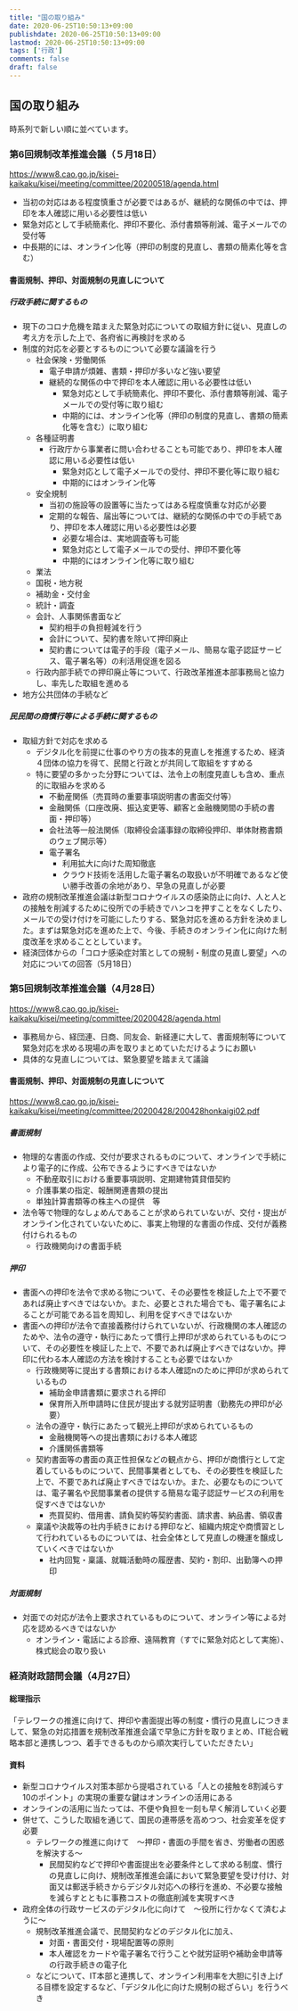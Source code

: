 ```yaml
---
title: "国の取り組み"
date: 2020-06-25T10:50:13+09:00
publishdate: 2020-06-25T10:50:13+09:00
lastmod: 2020-06-25T10:50:13+09:00
tags: ['行政']
comments: false
draft: false
---
```

## 国の取り組み
時系列で新しい順に並べています。
### 第6回規制改革推進会議（５月18日）
https://www8.cao.go.jp/kisei-kaikaku/kisei/meeting/committee/20200518/agenda.html
- 当初の対応はある程度慎重さが必要ではあるが、継続的な関係の中では、押印を本人確認に用いる必要性は低い
- 緊急対応として手続簡素化、押印不要化、添付書類等削減、電子メールでの受付等
- 中長期的には、オンライン化等（押印の制度的見直し、書類の簡素化等を含む）
#### 書面規制、押印、対面規制の見直しについて
##### 行政手続に関するもの
- 現下のコロナ危機を踏まえた緊急対応についての取組方針に従い、見直しの考え方を示した上で、各府省に再検討を求める
- 制度的対応を必要とするものについて必要な議論を行う
    - 社会保険・労働関係
        - 電子申請が煩雑、書類・押印が多いなど強い要望
        - 継続的な関係の中で押印を本人確認に用いる必要性は低い
            - 緊急対応として手続簡素化、押印不要化、添付書類等削減、電子メールでの受付等に取り組む
            - 中期的には、オンライン化等（押印の制度的見直し、書類の簡素化等を含む）に取り組む
    - 各種証明書
        - 行政庁から事業者に問い合わせることも可能であり、押印を本人確認に用いる必要性は低い
            - 緊急対応として電子メールでの受付、押印不要化等に取り組む
            - 中期的にはオンライン化等
    - 安全規制
        - 当初の施設等の設置等に当たってはある程度慎重な対応が必要
        - 定期的な報告、届出等については、継続的な関係の中での手続であり、押印を本人確認に用いる必要性は必要
            - 必要な場合は、実地調査等も可能
            - 緊急対応として電子メールでの受付、押印不要化等
            - 中期的にはオンライン化等に取り組む
    - 業法
    - 国税・地方税
    - 補助金・交付金
    - 統計・調査
    - 会計、人事関係書面など
        - 契約相手の負担軽減を行う
        - 会計について、契約書を除いて押印廃止
        - 契約書については電子的手段（電子メール、簡易な電子認証サービス、電子署名等）の利活用促進を図る
    - 行政内部手続での押印廃止等について、行政改革推進本部事務局と協力し、率先した取組を進める
- 地方公共団体の手続など
##### 民民間の商慣行等による手続に関するもの
- 取組方針で対応を求める
    - デジタル化を前提に仕事のやり方の抜本的見直しを推進するため、経済４団体の協力を得て、民間と行政とが共同して取組をすすめる
    - 特に要望の多かった分野については、法令上の制度見直しも含め、重点的に取組みを求める
        - 不動産関係（売買時の重要事項説明書の書面交付等）
        - 金融関係（口座改廃、振込変更等、顧客と金融機関間の手続の書面・押印等）
        - 会社法等一般法関係（取締役会議事録の取締役押印、単体財務書類のウェブ開示等）
        - 電子署名
            - 利用拡大に向けた周知徹底
            - クラウド技術を活用した電子署名の取扱いが不明確であるなど使い勝手改善の余地があり、早急の見直しが必要
- 政府の規制改革推進会議は新型コロナウイルスの感染防止に向け、人と人との接触を削減するために役所での手続きでハンコを押すことをなくしたり、メールでの受け付けを可能にしたりする、緊急対応を進める方針を決めました。まずは緊急対応を進めた上で、今後、手続きのオンライン化に向けた制度改革を求めることとしています。
- 経済団体からの「コロナ感染症対策としての規制・制度の見直し要望」への対応についての回答（5月18日）

### 第5回規制改革推進会議（4月28日）
https://www8.cao.go.jp/kisei-kaikaku/kisei/meeting/committee/20200428/agenda.html
- 事務局から、経団連、日商、同友会、新経連に大して、書面規制等について緊急対応を求める現場の声を取りまとめていただけるようにお願い
- 具体的な見直しについては、緊急要望を踏まえて議論
#### 書面規制、押印、対面規制の見直しについて
https://www8.cao.go.jp/kisei-kaikaku/kisei/meeting/committee/20200428/200428honkaigi02.pdf
##### 書面規制
- 物理的な書面の作成、交付が要求されるものについて、オンラインで手続により電子的に作成、公布できるようにすべきではないか
    - 不動産取引における重要事項説明、定期建物賃貸借契約
    - 介護事業の指定、報酬関連書類の提出
    - 単独計算書類等の株主への提供　等
- 法令等で物理的なしょめんであることが求められていないが、交付・提出がオンライン化されていないために、事実上物理的な書面の作成、交付が義務付けられるもの
    - 行政機関向けの書面手続
##### 押印
- 書面への押印を法令で求める物について、その必要性を検証した上で不要であれば廃止すべきではないか。また、必要とされた場合でも、電子署名によることが可能である旨を周知し、利用を促すべきではないか
- 書面への押印が法令で直接義務付けられていないが、行政機関の本人確認のためや、法令の遵守・執行にあたって慣行上押印が求められているものについて、その必要性を検証した上で、不要であれば廃止すべきではないか。押印に代わる本人確認の方法を検討することも必要ではないか
    - 行政機関等に提出する書類における本人確認nのために押印が求められているもの
        - 補助金申請書類に要求される押印
        - 保育所入所申請時に住民が提出する就労証明書（勤務先の押印が必要）
    - 法令の遵守・執行にあたって観光上押印が求められているもの
        - 金融機関等への提出書類における本人確認
        - 介護関係書類等
    - 契約書面等の書面の真正性担保などの観点から、押印が商慣行として定着しているものについて、民間事業者としても、その必要性を検証した上で、不要であれば廃止すべきではないか。また、必要なものについては、電子署名や民間事業者の提供する簡易な電子認証サービスの利用を促すべきではないか
        - 売買契約、借用書、請負契約等契約書面、請求書、納品書、領収書
    - 稟議や決裁等の社内手続きにおける押印など、組織内規定や商慣習として行われているものについては、社会全体として見直しの機運を醸成していくべきではないか
        - 社内回覧・稟議、就職活動時の履歴書、契約・割印、出勤簿への押印
##### 対面規制
- 対面での対応が法令上要求されているものについて、オンライン等による対応を認めるべきではないか
    - オンライン・電話による診療、遠隔教育（すでに緊急対応として実施）、株式総会の取り扱い


### 経済財政諮問会議（4月27日）
#### 総理指示
「テレワークの推進に向けて、押印や書面提出等の制度・慣行の見直しにつきまして、緊急の対応措置を規制改革推進会議で早急に方針を取りまとめ、IT総合戦略本部と連携しつつ、着手できるものから順次実行していただきたい」
#### 資料
- 新型コロナウイルス対策本部から提唱されている「人との接触を8割減らす10のポイント」の実現の重要な鍵はオンラインの活用にある
- オンラインの活用に当たっては、不便や負担を一刻も早く解消していく必要
- 併せて、こうした取組を通じて、国民の連帯感を高めつつ、社会変革を促す必要
    - テレワークの推進に向けて　〜押印・書面の手間を省き、労働者の困惑を解決する〜
        - 民間契約などで押印や書面提出を必要条件として求める制度、慣行の見直しに向け、規制改革推進会議において緊急要望を受け付け、対面又は郵送手続きからデジタル対応への移行を進め、不必要な接触を減らすとともに事務コストの徹底削減を実現すべき
- 政府全体の行政サービスのデジタル化に向けて　〜役所に行かなくて済むように〜
    - 規制改革推進会議で、民間契約などのデジタル化に加え、
        - 対面・書面交付・現場配置等の原則
        - 本人確認をカードや電子署名で行うことや就労証明や補助金申請等の行政手続きの電子化
    - などについて、IT本部と連携して、オンライン利用率を大胆に引き上げる目標を設定するなど、「デジタル化に向けた規制の総ざらい」を行うべき
